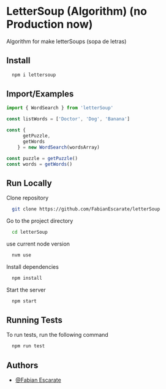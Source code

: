 # LetterSoup (Algorithm) (no Production now)

Algorithm for make letterSoups (sopa de letras)

## Install

```bash 
  npm i lettersoup
```

## Import/Examples

```Javascript
import { WordSearch } from 'letterSoup'

const listWords = ['Doctor', 'Dog', 'Banana']

const {
      getPuzzle,
      getWords
    } = new WordSearch(wordsArray)

const puzzle = getPuzzle()
const words = getWords()
```


## Run Locally

Clone repository

```bash
  git clone https://github.com/FabianEscarate/letterSoup
```

Go to the project directory

```bash
  cd letterSoup
```

use current node version

```bash
  nvm use
```

Install dependencies

```bash
  npm install
```

Start the server

```bash
  npm start
```


## Running Tests

To run tests, run the following command

```bash
  npm run test
```


## Authors

- [@Fabian Escarate](https://www.github.com/FabianEscarate)

